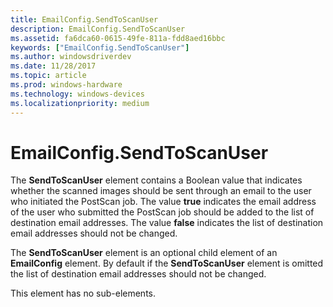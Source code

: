 ```yaml
---
title: EmailConfig.SendToScanUser
description: EmailConfig.SendToScanUser
ms.assetid: fa6dca60-0615-49fe-811a-fdd8aed16bbc
keywords: ["EmailConfig.SendToScanUser"]
ms.author: windowsdriverdev
ms.date: 11/28/2017
ms.topic: article
ms.prod: windows-hardware
ms.technology: windows-devices
ms.localizationpriority: medium
---
```


# EmailConfig.SendToScanUser


The **SendToScanUser** element contains a Boolean value that indicates whether the scanned images should be sent through an email to the user who initiated the PostScan job. The value **true** indicates the email address of the user who submitted the PostScan job should be added to the list of destination email addresses. The value **false** indicates the list of destination email addresses should not be changed.

The **SendToScanUser** element is an optional child element of an **EmailConfig** element. By default if the **SendToScanUser** element is omitted the list of destination email addresses should not be changed.

This element has no sub-elements.

 

 





